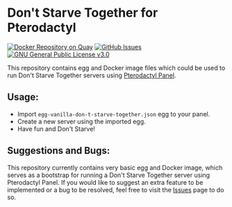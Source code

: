 # Don't Starve Together for Pterodactyl
[![Docker Repository on Quay](https://quay.io/repository/serpentiel/pterodactyl-dont-starve-together/status "Docker Repository on Quay")](https://quay.io/repository/serpentiel/pterodactyl-dont-starve-together)
[![GitHub Issues](https://img.shields.io/github/issues/serpentiel/pterodactyl-dont-starve-together "GitHub Issues")](https://github.com/Serpentiel/pterodactyl-dont-starve-together/issues)
[![GNU General Public License v3.0](https://img.shields.io/github/license/serpentiel/pterodactyl-dont-starve-together "GNU General Public License v3.0")](https://choosealicense.com/licenses/gpl-3.0/)

This repository contains egg and Docker image files which could be used to run Don't Starve Together servers using [Pterodactyl Panel](https://github.com/pterodactyl/panel).

## Usage:
- Import `egg-vanilla-don-t-starve-together.json` egg to your panel.
- Create a new server using the imported egg.
- Have fun and Don't Starve!

## Suggestions and Bugs:
This repository currently contains very basic egg and Docker image, which serves as a bootstrap for running a Don't Starve Together server using Pterodactyl Panel. If you would like to suggest an extra feature to be implemented or a bug to be resolved, feel free to visit the [Issues](https://github.com/Serpentiel/pterodactyl-dont-starve-together/issues) page to do so.
